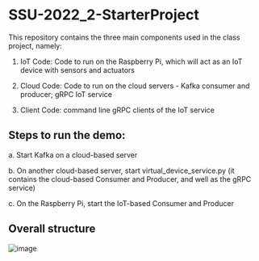 # SSU-2022_2-StarterProject

This repository contains the three main components used in the class project, namely:

1. IoT Code: Code to run on the Raspberry Pi, which will act as an IoT device with sensors and actuators

2. Cloud Code: Code to run on the cloud servers - Kafka consumer and producer; gRPC IoT service

3. Client Code: command line gRPC clients of the IoT service

## Steps to run the demo:

a. Start Kafka on a cloud-based server

b. On another cloud-based server, start virtual_device_service.py (it contains the cloud-based Consumer and Producer, and well as the gRPC service)

c. On the Raspberry Pi, start the IoT-based Consumer and Producer

## Overall structure

![image](https://user-images.githubusercontent.com/13460193/204534405-b17b1abb-77e1-479a-8171-807dc610ee5d.png)

